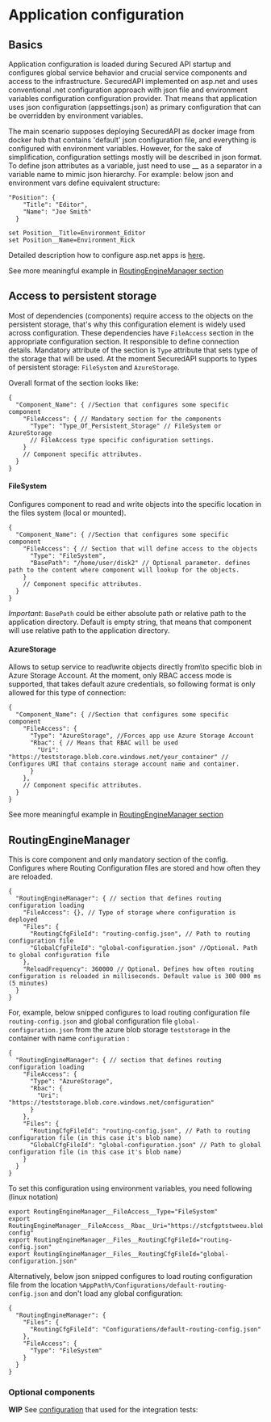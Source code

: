 # Application configuration

## Basics
Application configuration is loaded during Secured API startup and configures global service behavior and crucial service components and access to the infrastructure. SecuredAPI implemented on asp.net and uses conventional .net configuration approach with json file and environment variables configuration configuration provider. That means that application uses json configuration (appsettings.json) as primary configuration that can be overridden by environment variables.

The main scenario supposes deploying SecuredAPI as docker image from docker hub that contains 'default' json configuration file, and everything is configured with environment variables. However, for the sake of simplification, configuration settings mostly will be described in json format. To define json attributes as a variable, just need to use __ as a separator in a variable name to mimic json hierarchy. For example: below json and environment vars define equivalent structure:

```json5
"Position": {
    "Title": "Editor",
    "Name": "Joe Smith"
  }
```

```
set Position__Title=Environment_Editor
set Position__Name=Environment_Rick
```

Detailed description how to configure asp.net apps is [here](https://learn.microsoft.com/en-us/aspnet/core/fundamentals/configuration/?view=aspnetcore-8.0#non-prefixed-environment-variables). 

See more meaningful example in [RoutingEngineManager section](#routingenginemanager)

## Access to persistent storage
Most of dependencies (components) require access to the objects on the persistent storage, that's why this configuration element is widely used across configuration. These dependencies have ```FileAccess``` section in the appropriate configuration section. It responsible to define connection details. Mandatory attribute of the section is ```Type``` attribute that sets type of the storage that will be used. At the moment SecuredAPI supports to types of persistent storage:  ```FileSystem``` and ```AzureStorage```.

Overall format of the section looks like:

```json5
{
  "Component_Name": { //Section that configures some specific component
    "FileAccess": { // Mandatory section for the components
      "Type": "Type_Of_Persistent_Storage" // FileSystem or AzureStorage
      // FileAccess type specific configuration settings.
    }
    // Component specific attributes.
  }
}
```

#### FileSystem
Configures component to read and write objects into the specific location in the files system (local or mounted).

```json5
{
  "Component_Name": { //Section that configures some specific component
    "FileAccess": { // Section that will define access to the objects
      "Type": "FileSystem",
      "BasePath": "/home/user/disk2" // Optional parameter. defines path to the content where component will lookup for the objects. 
    }
    // Component specific attributes.
  }
}
```

*Important*: ```BasePath``` could be either absolute path or relative path to the application directory. Default is empty string, that means that component will use relative path to the application directory.

#### AzureStorage
Allows to setup service to read\write objects directly from\to specific blob in Azure Storage Account. At the moment, only RBAC access mode is supported, that takes default azure credentials, so following format is only allowed for this type of connection:

```json5
{
  "Component_Name": { //Section that configures some specific component
    "FileAccess": {
      "Type": "AzureStorage", //Forces app use Azure Storage Account
      "Rbac": { // Means that RBAC will be used
        "Uri": "https://teststorage.blob.core.windows.net/your_container" // Configures URI that contains storage account name and container.
      }
    },
    // Component specific attributes.
  }
}
```

See more meaningful example in [RoutingEngineManager section](#routingenginemanager)

## RoutingEngineManager
This is core component and only mandatory section of the config. Configures where Routing Configuration files are stored and how often they are reloaded.

```json5
{
  "RoutingEngineManager": { // section that defines routing configuration loading
    "FileAccess": {}, // Type of storage where configuration is deployed
    "Files": { 
      "RoutingCfgFileId": "routing-config.json", // Path to routing configuration file
      "GlobalCfgFileId": "global-configuration.json" //Optional. Path to global configuration file
    },
    "ReloadFrequency": 360000 // Optional. Defines how often routing configuration is reloaded in milliseconds. Default value is 300 000 ms (5 minutes)
  }
}
```

For, example, below snipped configures to load routing configuration file ```routing-config.json``` and global configuration file ```global-configuration.json``` from the azure blob storage ```teststorage``` in the container with name ```configuration``` :

```json5
{
  "RoutingEngineManager": { // section that defines routing configuration loading
    "FileAccess": {
      "Type": "AzureStorage",
      "Rbac": {
        "Uri": "https://teststorage.blob.core.windows.net/configuration"
      }
    },
    "Files": { 
      "RoutingCfgFileId": "routing-config.json", // Path to routing configuration file (in this case it's blob name)
      "GlobalCfgFileId": "global-configuration.json" // Path to global configuration file (in this case it's blob name)
    }
  }
}
```

To set this configuration using environment variables, you need following (linux notation)
```
export RoutingEngineManager__FileAccess__Type="FileSystem"
export RoutingEngineManager__FileAccess__Rbac__Uri="https://stcfgptstweeu.blob.core.windows.net/apigateway-config"
export RoutingEngineManager__Files__RoutingCfgFileId="routing-config.json"
export RoutingEngineManager__Files__RoutingCfgFileId="global-configuration.json"
```

Alternatively, below json snipped configures to load routing configuration file from the location ```%AppPath%/Configurations/default-routing-config.json``` and don't load any global configuration: 

```json5
{
  "RoutingEngineManager": {
    "Files": {
      "RoutingCfgFileId": "Configurations/default-routing-config.json"
    },
    "FileAccess": {
      "Type": "FileSystem"
    } 
  }
}
```

### Optional components
**WIP**
See [configuration](../../SecuredApi/WebApps/Gateway.IntegrationTests/appsettings-gateway.json) that used for the integration tests: